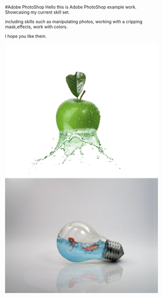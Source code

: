 #Adobe PhotoShop 
Hello this is Adobe PhotoShop example work.
Showcasing my current skill set.

including skills such as manipulating photos, working with a cripping mask,effects, work with colors. 

I hope you like them.

![alt text](/Apple%20Water%20Dispersion.png)
![alt text](/fish%20in%20light%20bulb.png)

